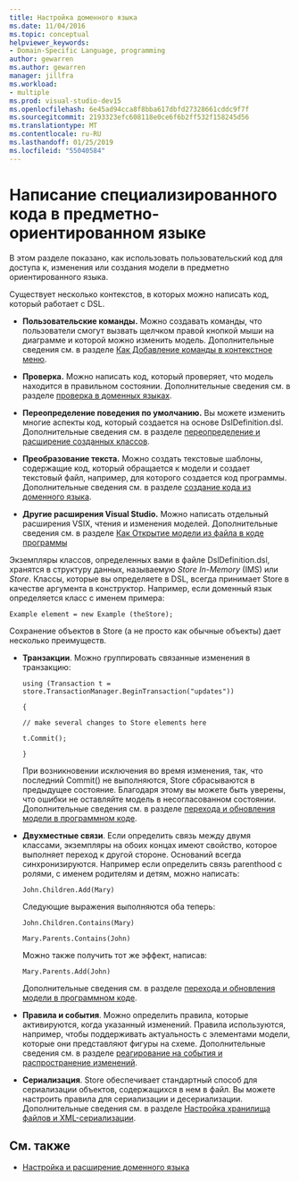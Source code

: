 ```yaml
---
title: Настройка доменного языка
ms.date: 11/04/2016
ms.topic: conceptual
helpviewer_keywords:
- Domain-Specific Language, programming
author: gewarren
ms.author: gewarren
manager: jillfra
ms.workload:
- multiple
ms.prod: visual-studio-dev15
ms.openlocfilehash: 6e45ad94cca8f8bba617dbfd27328661cddc9f7f
ms.sourcegitcommit: 2193323efc608118e0ce6f6b2ff532f158245d56
ms.translationtype: MT
ms.contentlocale: ru-RU
ms.lasthandoff: 01/25/2019
ms.locfileid: "55040584"
---
```

# <a name="write-code-to-customize-a-domain-specific-language"></a>Написание специализированного кода в предметно-ориентированном языке

В этом разделе показано, как использовать пользовательский код для доступа к, изменения или создания модели в предметно ориентированного языка.

Существует несколько контекстов, в которых можно написать код, который работает с DSL.

-   **Пользовательские команды.** Можно создавать команды, что пользователи смогут вызвать щелчком правой кнопкой мыши на диаграмме и которой можно изменить модель. Дополнительные сведения см. в разделе [Как Добавление команды в контекстное меню](../modeling/how-to-add-a-command-to-the-shortcut-menu.md).

-   **Проверка.** Можно написать код, который проверяет, что модель находится в правильном состоянии. Дополнительные сведения см. в разделе [проверка в доменных языках](../modeling/validation-in-a-domain-specific-language.md).

-   **Переопределение поведения по умолчанию.** Вы можете изменить многие аспекты код, который создается на основе DslDefinition.dsl. Дополнительные сведения см. в разделе [переопределение и расширение созданных классов](../modeling/overriding-and-extending-the-generated-classes.md).

-   **Преобразование текста.** Можно создать текстовые шаблоны, содержащие код, который обращается к модели и создает текстовый файл, например, для которого создается код программы. Дополнительные сведения см. в разделе [создание кода из доменного языка](../modeling/generating-code-from-a-domain-specific-language.md).

-   **Другие расширения Visual Studio.** Можно написать отдельный расширения VSIX, чтения и изменения моделей. Дополнительные сведения см. в разделе [Как Открытие модели из файла в коде программы](../modeling/how-to-open-a-model-from-file-in-program-code.md)

Экземпляры классов, определенных вами в файле DslDefinition.dsl, хранятся в структуру данных, называемую *Store In-Memory* (IMS) или *Store*. Классы, которые вы определяете в DSL, всегда принимает Store в качестве аргумента в конструктор. Например, если доменный язык определяется класс с именем примера:

`Example element = new Example (theStore);`

Сохранение объектов в Store (а не просто как обычные объекты) дает несколько преимуществ.

-   **Транзакции**. Можно группировать связанные изменения в транзакцию:

     `using (Transaction t = store.TransactionManager.BeginTransaction("updates"))`

     `{`

     `// make several changes to Store elements here`

     `t.Commit();`

     `}`

     При возникновении исключения во время изменения, так, что последний Commit() не выполняются, Store сбрасываются в предыдущее состояние. Благодаря этому вы можете быть уверены, что ошибки не оставляйте модель в несогласованном состоянии. Дополнительные сведения см. в разделе [перехода и обновления модели в программном коде](../modeling/navigating-and-updating-a-model-in-program-code.md).

-   **Двухместные связи**. Если определить связь между двумя классами, экземпляры на обоих концах имеют свойство, которое выполняет переход к другой стороне. Оснований всегда синхронизируются. Например если определить связь parenthood с ролями, с именем родителям и детям, можно написать:

     `John.Children.Add(Mary)`

     Следующие выражения выполняются оба теперь:

     `John.Children.Contains(Mary)`

     `Mary.Parents.Contains(John)`

     Можно также получить тот же эффект, написав:

     `Mary.Parents.Add(John)`

     Дополнительные сведения см. в разделе [перехода и обновления модели в программном коде](../modeling/navigating-and-updating-a-model-in-program-code.md).

-   **Правила и события**. Можно определить правила, которые активируются, когда указанный изменений. Правила используются, например, чтобы поддерживать актуальность с элементами модели, которые они представляют фигуры на схеме. Дополнительные сведения см. в разделе [реагирование на события и распространение изменений](../modeling/responding-to-and-propagating-changes.md).

-   **Сериализация**. Store обеспечивает стандартный способ для сериализации объектов, содержащихся в нем в файл. Вы можете настроить правила для сериализации и десериализации. Дополнительные сведения см. в разделе [Настройка хранилища файлов и XML-сериализации](../modeling/customizing-file-storage-and-xml-serialization.md).

## <a name="see-also"></a>См. также

- [Настройка и расширение доменного языка](../modeling/customizing-and-extending-a-domain-specific-language.md)